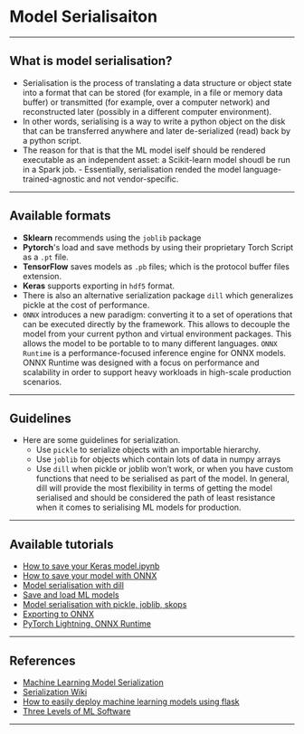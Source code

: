 # Model Serialisaiton
***

## What is model serialisation?
- Serialisation is the process of translating a data structure or object state into a format that can be stored (for example, in a file or memory data buffer) or transmitted (for example, over a computer network) and reconstructed later (possibly in a different computer environment).
- In other words, serialising is a way to write a python object on the disk that can be transferred anywhere and later de-serialized (read) back by a python script.
- The reason for that is that the ML model iself should be rendered executable as an independent asset: a Scikit-learn model shoudl be run in a Spark job.  - Essentially, serialisation rended the model language-trained-agnostic and not vendor-specific.
***

## Available formats
- **Sklearn** recommends using the `joblib` package
- **Pytorch**'s load and save methods by using their proprietary Torch Script as a `.pt` file. 
- **TensorFlow** saves models as `.pb` files; which is the protocol buffer files extension.
- **Keras** supports exporting in `hdf5` format. 
- There is also an alternative serialization package `dill` which generalizes pickle at the cost of performance.
- `ONNX` introduces a new paradigm: converting it to a set of operations that can be executed directly by the framework. This allows to decouple the model from your current python and virtual environment packages. This allows the model to be portable to to many different languages. `ONNX Runtime` is a performance-focused inference engine for ONNX models. ONNX Runtime was designed with a focus on performance and scalability in order to support heavy workloads in high-scale production scenarios.
***

## Guidelines
- Here are some guidelines for serialization.
  - Use `pickle` to serialize objects with an importable hierarchy.
  - Use `joblib` for objects which contain lots of data in numpy arrays
  - Use `dill` when pickle or joblib won’t work, or when you have custom functions that need to be serialised as part of the model. In general, dill will provide the most flexibility in terms of getting the model serialised and should be considered the path of least resistance when it comes to serialising ML models for production.
***

## Available tutorials
- [How to save your Keras model.ipynb](https://github.com/kyaiooiayk/MLOps-Machine-Learning-Operations/blob/master/tutorials/Model_Serialisation/tutorials/GitHub_MD_rendering/How%20to%20save%20your%20Keras%20model.ipynb)
- [How to save your model with ONNX](https://github.com/kyaiooiayk/MLOps-Machine-Learning-Operations/blob/master/tutorials/Model_Serialisation/tutorials/GitHub_MD_rendering/How%20to%20save%20your%20model%20with%20ONNX.ipynb)
- [Model serialisation with dill](https://github.com/kyaiooiayk/MLOps-Machine-Learning-Operations/blob/master/tutorials/Model_Serialisation/tutorials/GitHub_MD_rendering/Model%20serialisation%20with%20dill.ipynb)
- [Save and load ML models](https://github.com/kyaiooiayk/MLOps-Machine-Learning-Operations/blob/master/tutorials/Model_Serialisation/tutorials/GitHub_MD_rendering/Save%20and%20load%20ML%20models.ipynb)
- [Model serialisation with pickle, joblib, skops](https://github.com/kyaiooiayk/MLOps-Machine-Learning-Operations/blob/master/tutorials/Model_Serialisation/tutorials/GitHub_MD_rendering/Model%20serialisation%20with%20pickle%2C%20joblib%2C%20skops.ipynb)
- [Exporting to ONNX](https://github.com/kyaiooiayk/PyTorch-Notes/blob/main/tutorials/GitHub_MD_rendering/Exporting%20to%20ONNX.ipynb)
- [PyTorch Lightning, ONNX Runtime](https://github.com/kyaiooiayk/PyTorch-Notes/blob/main/tutorials/GitHub_MD_rendering/PyTorch%20Lightning%2C%20ONNX%20Runtime.ipynb)
***

## References
- [Machine Learning Model Serialization](https://flynn.gg/blog/machine-learning-model-serialization/)
- [Serialization Wiki](https://en.wikipedia.org/wiki/Serialization)
- [How to easily deploy machine learning models using flask](https://towardsdatascience.com/how-to-easily-deploy-machine-learning-models-using-flask-b95af8fe34d4)
- [Three Levels of ML Software](https://ml-ops.org/content/three-levels-of-ml-software)
***
